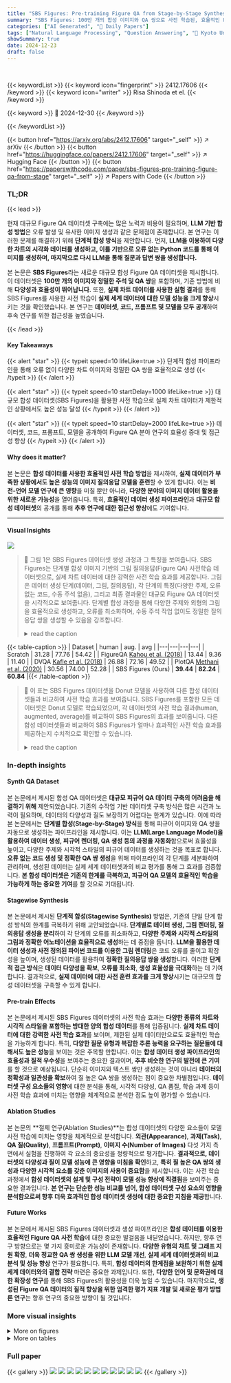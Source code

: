 ```yaml
---
title: "SBS Figures: Pre-training Figure QA from Stage-by-Stage Synthesized Images"
summary: "SBS Figures: 100만 개의 합성 이미지와 QA 쌍으로 사전 학습된, 효율적인 Figure QA 모델!"
categories: ["AI Generated", "🤗 Daily Papers"]
tags: ["Natural Language Processing", "Question Answering", "🏢 Kyoto University",]
showSummary: true
date: 2024-12-23
draft: false
---
```


<br>

{{< keywordList >}}
{{< keyword icon="fingerprint" >}} 2412.17606 {{< /keyword >}}
{{< keyword icon="writer" >}} Risa Shinoda et el. {{< /keyword >}}
 
{{< keyword >}} 🤗 2024-12-30 {{< /keyword >}}
 
{{< /keywordList >}}

{{< button href="https://arxiv.org/abs/2412.17606" target="_self" >}}
↗ arXiv
{{< /button >}}
{{< button href="https://huggingface.co/papers/2412.17606" target="_self" >}}
↗ Hugging Face
{{< /button >}}
{{< button href="https://paperswithcode.com/paper/sbs-figures-pre-training-figure-qa-from-stage" target="_self" >}}
↗ Papers with Code
{{< /button >}}




### TL;DR


{{< lead >}}

현재 대규모 Figure QA 데이터셋 구축에는 많은 노력과 비용이 필요하며, **LLM 기반 합성 방법**은 오류 발생 및 유사한 이미지 생성과 같은 문제점이 존재합니다.  본 연구는 이러한 문제를 해결하기 위해 **단계적 합성 방식**을 제안합니다.  먼저, **LLM을 이용하여 다양한 차트의 시각화 데이터를 생성하고, 이를 기반으로 오류 없는 Python 코드를 통해 이미지를 생성하며, 마지막으로 다시 LLM을 통해 질문과 답변 쌍을 생성합니다.**



본 논문은 **SBS Figures**라는 새로운 대규모 합성 Figure QA 데이터셋을 제시합니다. 이 데이터셋은 **100만 개의 이미지와 정밀한 주석 및 QA 쌍**을 포함하며, 기존 방법에 비해 **다양성과 효율성이 뛰어납니다.** 또한, **실제 차트 데이터를 사용한 실험 결과**를 통해 SBS Figures를 사용한 사전 학습이 **실제 세계 데이터에 대한 모델 성능을 크게 향상**시키는 것을 확인했습니다.  본 연구는 **데이터셋, 코드, 프롬프트 및 모델을 모두 공개**하여 후속 연구를 위한 접근성을 높였습니다.

{{< /lead >}}


#### Key Takeaways

{{< alert "star" >}}
{{< typeit speed=10 lifeLike=true >}} 단계적 합성 파이프라인을 통해 오류 없이 다양한 차트 이미지와 정밀한 QA 쌍을 효율적으로 생성 {{< /typeit >}}
{{< /alert >}}

{{< alert "star" >}}
{{< typeit speed=10 startDelay=1000 lifeLike=true >}} 대규모 합성 데이터셋(SBS Figures)을 활용한 사전 학습으로 실제 차트 데이터가 제한적인 상황에서도 높은 성능 달성 {{< /typeit >}}
{{< /alert >}}

{{< alert "star" >}}
{{< typeit speed=10 startDelay=2000 lifeLike=true >}} 데이터셋, 코드, 프롬프트, 모델을 공개하여 Figure QA 분야 연구의 효율성 증대 및 접근성 향상 {{< /typeit >}}
{{< /alert >}}

#### Why does it matter?
본 논문은 **합성 데이터를 사용한 효율적인 사전 학습 방법**을 제시하여, **실제 데이터가 부족한 상황에서도 높은 성능의 이미지 질의응답 모델을 훈련**할 수 있게 합니다.  이는 **비전-언어 모델 연구에 큰 영향**을 미칠 뿐만 아니라, **다양한 분야의 이미지 데이터 활용을 위한 새로운 가능성**을 열어줍니다.  특히, **효율적인 데이터 생성 파이프라인**과 **대규모 합성 데이터셋**의 공개를 통해 **추후 연구에 대한 접근성 향상**에도 기여합니다.

------
#### Visual Insights



![](https://arxiv.org/html/2412.17606/x1.png)

> 🔼 그림 1은 SBS Figures 데이터셋 생성 과정과 그 특징을 보여줍니다. SBS Figures는 단계별 합성 이미지 기반의 그림 질의응답(Figure QA) 사전학습 데이터셋으로, 실제 차트 데이터에 대한 강력한 사전 학습 효과를 제공합니다. 그림은 데이터 생성 단계(데이터, 그림, 질의응답), 각 단계의 특징(다양한 주제, 오류 없는 코드, 수동 주석 없음), 그리고 최종 결과물인 대규모 Figure QA 데이터셋을 시각적으로 보여줍니다.  단계별 합성 과정을 통해 다양한 주제와 외형의 그림을 효율적으로 생성하고, 오류를 최소화하며, 수동 주석 작업 없이도 정밀한 질의응답 쌍을 생성할 수 있음을 강조합니다.
> <details>
> <summary>read the caption</summary>
> Figure 1: SBS Figures (Stage-by-Stage Synthetic Figures). We create SBS Figures, a dataset for pre-training figure QA. Our stage-by-stage synthetic dataset creation enables a strong pre-training effect for real-world chart data.
> </details>





{{< table-caption >}}
| Dataset | human | aug. | avg |
|---|---|---|---| 
| Scratch | 31.28 | 77.76 | 54.42 |
| FigureQA [Kahou et al. (2018)](https://arxiv.org/html/2412.17606v1#bib.bib8) | 13.44 | 9.36 | 11.40 |
| DVQA [Kafle et al. (2018)](https://arxiv.org/html/2412.17606v1#bib.bib7) | 26.88 | 72.16 | 49.52 |
| PlotQA [Methani et al. (2020)](https://arxiv.org/html/2412.17606v1#bib.bib18) | 30.56 | 74.00 | 52.28 |
| SBS Figures (Ours) | **39.44** | **82.24** | **60.84** |{{< /table-caption >}}

> 🔼 이 표는 SBS Figures 데이터셋을 Donut 모델을 사용하여 다른 합성 데이터셋들과 비교하여 사전 학습 효과를 보여줍니다.  SBS Figures를 포함한 모든 데이터셋은 Donut 모델로 학습되었으며,  각 데이터셋의 사전 학습 결과(human, augmented, average)를 비교하여 SBS Figures의 효과를 보여줍니다.  다른 합성 데이터셋들과 비교하여 SBS Figures가 얼마나 효과적인 사전 학습 효과를 제공하는지 수치적으로 확인할 수 있습니다.
> <details>
> <summary>read the caption</summary>
> Table 1:  Comparison of the pre-training effect of SBS Figures with other synthetic datasets. All datasets were trained using the Donut model.
> </details>





### In-depth insights


#### Synth QA Dataset
본 논문에서 제시된 합성 QA 데이터셋은 **대규모 피규어 QA 데이터 구축의 어려움을 해결하기 위해** 제안되었습니다. 기존의 수작업 기반 데이터셋 구축 방식은 많은 시간과 노력이 필요하며, 데이터의 다양성과 질도 보장하기 어렵다는 한계가 있습니다. 이에 따라 본 논문에서는 **단계별 합성(Stage-by-Stage) 방식**을 통해 피규어 이미지와 QA 쌍을 자동으로 생성하는 파이프라인을 제시합니다. 이는 **LLM(Large Language Model)을 활용하여 데이터 생성, 피규어 렌더링, QA 생성 등의 과정을 자동화**함으로써 효율성을 높이고, 다양한 주제와 시각적 스타일의 피규어 데이터를 생성하는 것을 목표로 합니다.  **오류 없는 코드 생성 및 정확한 QA 쌍 생성**을 위해 파이프라인의 각 단계를 세분화하여 관리하며, 생성된 데이터는 실제 세계 데이터셋과의 비교 평가를 통해 그 효과를 검증합니다.  **본 합성 데이터셋은 기존의 한계를 극복하고, 피규어 QA 모델의 효율적인 학습을 가능하게 하는 중요한 기여**를 할 것으로 기대됩니다.

#### Stagewise Synthesis
본 논문에서 제시된 **단계적 합성(Stagewise Synthesis)** 방법은, 기존의 단일 단계 합성 방식의 한계를 극복하기 위해 고안되었습니다.  **단계별로 데이터 생성, 그림 렌더링, 질의응답 생성을 분리**하여 각 단계의 오류를 최소화하고, **다양한 주제와 시각적 스타일의 그림과 정확한 어노테이션을 효율적으로 생성**하는 데 중점을 둡니다.  **LLM을 활용한 데이터 생성과 사전 정의된 파이썬 코드를 이용한 그림 렌더링**은 코드 오류를 줄이고 확장성을 높이며, 생성된 데이터를 활용하여 **정확한 질의응답 쌍을 생성**합니다. 이러한 **단계적 접근 방식**은 **데이터 다양성을 확보**, **오류를 최소화**, **생성 효율성을 극대화**하는 데 기여합니다.  결과적으로, **실제 데이터에 대한 사전 훈련 효과를 크게 향상**시키는 대규모의 합성 데이터셋을 구축할 수 있게 합니다.

#### Pre-train Effects
본 논문에서 제시된 SBS Figures 데이터셋의 사전 학습 효과는 **다양한 종류의 차트와 시각적 스타일을 포함하는 방대한 양의 합성 데이터**를 통해 입증됩니다.  **실제 차트 데이터에 대한 강력한 사전 학습 효과**를 보이며, 제한된 실제 데이터만으로도 효율적인 학습을 가능하게 합니다.  특히, **다양한 질문 유형과 복잡한 추론 능력을 요구하는 질문들에 대해서도 높은 성능**을 보이는 것은 주목할 만합니다.  이는 **합성 데이터 생성 파이프라인의 효율성과 질적 우수성**을 보여주는 중요한 결과이며,  **추후 비슷한 연구의 발전에 큰 기여**를 할 것으로 예상됩니다.  단순히 이미지와 텍스트 쌍만 생성하는 것이 아니라 **데이터의 정확성과 일관성을 확보**하여 질 높은 QA 쌍을 생성하는 점이 중요한 차별점입니다.  **데이터셋 구성 요소들의 영향**에 대한 분석을 통해,  시각적 다양성, QA 품질, 학습 과제 등이 사전 학습 효과에 미치는 영향을 체계적으로 분석한 점도 높이 평가할 수 있습니다.

#### Ablation Studies
본 논문의 **절제 연구(Ablation Studies)**는 합성 데이터셋의 다양한 요소들이 모델 사전 학습에 미치는 영향을 체계적으로 분석합니다.  **외관(Appearance)**, **과제(Task)**, **QA 질(Quality)**, **프롬프트(Prompt)**, **이미지 수(Number of Images)** 다섯 가지 측면에서 실험을 진행하여 각 요소의 중요성을 정량적으로 평가합니다.  **결과적으로, 데이터셋의 다양성과 질이 모델 성능에 큰 영향을 미침을 확인**하고,  **특히 질 높은 QA 쌍의 생성과 다양한 시각적 요소를 갖춘 이미지의 사용이 중요함**을 제시합니다.  이는 사전 학습 과정에서 **합성 데이터셋의 설계 및 구성 전략이 모델 성능 향상에 직결됨**을 보여주는 중요한 결과입니다.  **본 연구는 단순한 성능 비교를 넘어, 합성 데이터셋 구성 요소의 영향을 분석함으로써 향후 더욱 효과적인 합성 데이터셋 생성에 대한 중요한 지침을 제공**합니다.

#### Future Works
본 논문에서 제시된 SBS Figures 데이터셋과 생성 파이프라인은 **합성 데이터를 이용한 효율적인 Figure QA 사전 학습**에 대한 중요한 발걸음을 내딛었습니다. 하지만,  향후 연구 방향으로는 몇 가지 흥미로운 가능성이 존재합니다.  **다양한 유형의 차트 및 그래프 지원 확장**, **더욱 정교한 QA 쌍 생성을 위한 LLM 모델 개선**, **실제 세계 데이터셋과의 비교 분석 및 성능 향상** 연구가 필요합니다. 특히, **합성 데이터의 한계점을 보완하기 위한 실제 세계 데이터와의 결합 전략** 마련은 중요한 과제입니다. 또한, **다양한 언어 및 문화권에 대한 확장성 연구**를 통해 SBS Figures의 활용성을 더욱 높일 수 있습니다. 마지막으로, **생성된 Figure QA 데이터의 질적 향상을 위한 엄격한 평가 지표 개발 및 새로운 평가 방법론 연구**는 향후 연구의 중요한 방향이 될 것입니다.


### More visual insights

<details>
<summary>More on figures
</summary>


![](https://arxiv.org/html/2412.17606/x2.png)

> 🔼 그림 2는 SBS Figures 데이터셋 생성 파이프라인을 보여줍니다.  SBS Figures는 완전한 합성 방식으로 만들어졌습니다. 먼저, 숫자, 텍스트, 색상 정보를 모두 포함하는 JSON 형식의 시각화 데이터를 생성합니다. 다음으로, 미리 정의된 오류 없는 파이썬 스크립트를 사용하여 이 데이터로부터 그림 이미지를 생성합니다. 마지막으로, OCR 없이 시각화 데이터에서 정확하고 밀도 높은 질문과 답변 쌍을 생성합니다.
> <details>
> <summary>read the caption</summary>
> Figure 2: Generation pipeline of SBS Figures. SBS Figures was created using a fully synthetic method. First, we generate the visualization data, represented in JSON format, containing complete numbers, text, and colors. Next, we produce figure images from this data using pre-defined, error-free Python scripts. Finally, we generate dense and accurate QA pairs from visualization data without the need for OCR.
> </details>



![](https://arxiv.org/html/2412.17606/x3.png)

> 🔼 그림 3은 SBS Figures 데이터셋 생성 파이프라인에서 사용된 프롬프트 템플릿을 보여줍니다. JSON 데이터와 질의응답(QA) 생성 모두에 대해 일관된 형식을 보장하기 위해 퓨샷 프롬프팅 기법을 채택했습니다. 효율성을 높이기 위해 파이프라인에는 컨텍스트와 프롬프트를 반복적으로 조정하는 코드가 포함되어 있습니다.  즉, 그림 생성 과정에서 LLM이 생성하는 데이터와 코드의 형식을 일관되게 유지하고, 생성되는 이미지와 QA 쌍의 다양성을 확보하기 위해 여러 예시를 보여주는 퓨샷 학습 방식을 사용했다는 것을 의미합니다.  반복적인 컨텍스트와 프롬프트 조정은 LLM이 생성하는 결과물의 품질을 높이고, 더 효율적으로 대규모 데이터셋을 생성하는 데 기여합니다.
> <details>
> <summary>read the caption</summary>
> Figure 3: Prompt templates used in the generation pipeline of SBS Figures. We adopt few-shot prompting to ensure consistent formatting for both JSON data and QA generation. To improve efficiency, our pipeline includes code that repeatedly adjusts the context and prompts during the generation process.
> </details>



![](https://arxiv.org/html/2412.17606/x4.png)

> 🔼 그림 4는 SBS Figures 데이터셋의 질문-응답(QA) 쌍의 예시를 보여줍니다. 다양한 시각적 요소(폰트, 색상, 마커 등)의 조합으로 2,000가지 이상의 시각적 변형을 가진 여러 그래프가 포함되어 있습니다.  각 그래프에 대해서는, 복잡한 추론 능력이 필요한 정확하고 풍부한 QA 쌍이 생성됩니다.  이 그림은 SBS Figures 데이터셋이 다양한 시각적 스타일과 복잡한 추론 문제를 다루는 QA 쌍을 생성하는 능력을 보여줍니다.
> <details>
> <summary>read the caption</summary>
> Figure 4: Example of SBS Figures QA pairs. The figures show diverse visual variations, with each data content containing around 2,000 combinations of visual components. Additionally, our pipeline generates dense and precise QA pairs, requiring complex reasoning skills to address the questions.
> </details>



![](https://arxiv.org/html/2412.17606/x5.png)

> 🔼 그림 5는 SBS Figures 데이터셋의 주제 분포를 보여줍니다. 각 차트 유형에서 무작위로 10개의 질문을 선택하고, 해당 질문에 대한 그림의 주제를 수동으로 분석하여 분류했습니다. 이를 통해 SBS Figures 데이터셋이 다양한 주제 영역을 포괄적으로 다루고 있음을 시각적으로 확인할 수 있습니다.  각 부채꼴의 크기는 해당 주제의 질문 개수에 비례합니다.
> <details>
> <summary>read the caption</summary>
> Figure 5: Theme distribution of SBS Figures. We randomly select 10 questions from each figure type and manually analyze the topic of the figure.
> </details>



![](https://arxiv.org/html/2412.17606/x6.png)

> 🔼 그림 6은 본 논문에서 제안하는 SBS Figures 데이터셋으로 사전 훈련된 Donut 모델이 복잡한 추론 질문에 답하는 능력을 보여줍니다.  Donut 모델은 이미지와 텍스트를 함께 이해하는 다중 모달 모델로,  SBS Figures 데이터셋을 사용하여 사전 훈련함으로써 그림에 대한 이해도를 높였습니다. 그림은 모델의 추론 과정을 보여주는데, 올바른 답변은 녹색으로, 잘못된 답변은 빨간색으로 강조 표시되어 있습니다.  이를 통해 모델의 추론 능력과 데이터셋의 효과를 시각적으로 확인할 수 있습니다.
> <details>
> <summary>read the caption</summary>
> Figure 6: Qualitative Comparison. Our pre-trained Donut model on SBS Figures demonstrates its ability to answer complex reasoning questions. Incorrect answers are highlighted in red, while correct answers are highlighted in green.
> </details>



![](https://arxiv.org/html/2412.17606/x7.png)

> 🔼 이 그림은 SBS Figures 데이터셋에 포함된 질문과 답변(QA) 쌍의 유형 분포를 보여줍니다. 100개의 QA 쌍을 무작위로 선택하여 수동으로 분석한 결과입니다. 각 QA 쌍의 유형은 질문의 내용과 답변 방식에 따라 분류되었으며, 그림은 각 유형의 QA 쌍이 전체 데이터셋에서 차지하는 비율을 시각적으로 나타냅니다. 이를 통해 SBS Figures 데이터셋의 다양성과 질문 유형의 분포를 파악할 수 있습니다.  특히, 데이터 시각화의 다양한 측면을 아우르는 다양한 질문 유형들이 포함되어 있음을 보여줍니다.
> <details>
> <summary>read the caption</summary>
> Figure 7: QA distribution of SBS Figures. We randomly selected 100 QAs and manually analyzed their QA types.
> </details>



![](https://arxiv.org/html/2412.17606/x8.png)

> 🔼 그림 8은 SBS Figures 데이터셋의 다양한 차트 유형과 그에 해당하는 질문과 답변의 예시들을 보여줍니다.  각 차트는 다양한 시각적 스타일을 가지고 있으며, 질문들은 단순한 정보 추출을 넘어 차트 데이터에 대한 복합적인 추론 능력을 요구하는 수준입니다. 이 그림은 SBS Figures 데이터셋의 질문 유형의 다양성과 질문들의 난이도를 보여주는 대표적인 예시들을 제시합니다.  각 차트 유형별로 여러 예시들이 포함되어 있으며, 이는 모델의 일반화 능력 평가에 유용하게 활용될 수 있습니다.
> <details>
> <summary>read the caption</summary>
> Figure 8: Examples of SBS Figures figure images and QA pairs.
> </details>



</details>




<details>
<summary>More on tables
</summary>


{{< table-caption >}}
| Model | human | aug. | avg |
|---|---|---|---| 
| VisionTaPas (Masry et al., 2022) | 29.60 | 61.44 | 45.52 |
| T5 (Raffel et al., 2020) | 25.12 | 56.96 | 41.04 |
| VL-T5 (Cho et al., 2021) | 26.24 | 56.88 | 41.56 |
| Donut (Kim et al., 2022) | 31.28 | 77.76 | 54.42 |
| Donut+SBS Figures (Ours) | **39.20** | **81.20** | **60.84** |
| Pix2Struct (Lee et al., 2023) | 35.92 | 85.92 | 60.92 |
| Pix2Struct+SBS Figures (Ours) | **41.84** | **87.20** | **64.52** |{{< /table-caption >}}
> 🔼 표 2는 SBS Figures 데이터셋으로 사전 훈련된 모델과 다른 모델들의 성능을 비교한 표입니다.  단순히 캡션만으로는 내용을 충분히 이해하기 어렵기 때문에, 표에 제시된 모델들(VisionTaPas, T5, VL-T5, Donut, Pix2Struct)의 성능을 human, augmented, average 세 가지 지표로 비교하여 SBS Figures 사전 훈련의 효과를 보여줍니다.  각 모델의 성능은 ChartQA 데이터셋에서 평가되었으며,  SBS Figures로 사전 훈련된 Donut 및 Pix2Struct 모델의 성능 향상이 두드러집니다.  이를 통해 SBS Figures 데이터셋이 실제 세계의 차트 데이터를 이용한 효율적인 학습을 가능하게 함을 보여줍니다.
> <details>
> <summary>read the caption</summary>
> Table 2:  Comparison of the model pre-trained on our SBS Figures to other models.
> </details>

{{< table-caption >}}
| Table 3: (F1) Appearance. | Randomize |  | ✓ | 
|---|---|---| 
| human | 33.44 | **35.92** | 
| aug. | 80.16 | **80.48** | 

| Table 4: (F2) Pre-training task. |  | JSON | QA | 
|---|---|---| 
| human | 31.44 | **35.92** | 
| aug. | 79.12 | **80.48** | 

| Table 5: (F3) QA quality. |  | Template | Gemma | GPT-3.5 | GPT-4o | 
|---|---|---|---|---| 
| human | 30.00 | 31.52 | **35.92** | 34.56 | 
| aug. | 77.92 | 79.04 | 80.48 | **81.84** |{{< /table-caption >}}
> 🔼 표 8은 SBS Figures 사전 학습의 효과를 PlotQA 및 FigureQA 작업에 대해 평가한 결과를 보여줍니다.  모든 사전 학습 및 미세 조정은 Donut 모델을 사용하여 수행되었습니다.  표에는 사전 학습 없이 수행된 결과(Scratch)와 SBS Figures를 사전 학습한 후 수행된 결과가 비교되어 있습니다.  PlotQA 및 FigureQA 데이터셋의 두 가지 버전(V1, V2)에 대한 결과가 제시되어 SBS Figures 사전 학습이 두 데이터셋 모두에서 성능 향상에 기여했음을 보여줍니다.
> <details>
> <summary>read the caption</summary>
> Table 8:  Evaluation of the pre-training effect of SBS Figures on the PlotQA and FigureQA tasks. All pre-training and fine-tuning were conducted using the Donut model.
> </details>

{{< table-caption >}}
| Randomize |  | ✓ |
|---|---|---|
| human | 33.44 | **35.92** |
| aug. | 80.16 | **80.48** |{{< /table-caption >}}
> 🔼 표 9는 UniChart 추론 모델에 대한 SBS Figures의 사전 학습 효과를 단계별로 평가한 결과를 보여줍니다. ChartQA 데이터셋(human 및 aug.)을 사용하여 평가했습니다.  즉, SBS Figures 데이터셋으로 사전 학습시킨 모델과 그렇지 않은 모델의 성능을 ChartQA 데이터셋의 Human 및 Augmented 두 가지 분할에 대해 비교 분석하여 사전 학습 효과를 측정한 표입니다. 단계별 학습을 통해 SBS Figures 사전 학습의 효과를 더욱 명확히 보여주고자 하였습니다.
> <details>
> <summary>read the caption</summary>
> Table 9:  Evaluation of the pretraining effect of our SBS Figures for the UniChart reasoning training based on steps. We evaluate on ChartQA dataset (human∣∣\mid∣aug.).
> </details>

{{< table-caption >}}
|       | JSON | QA |
| :---: | :---: | :---: |
| human | 31.44 | **35.92** |
| aug.  | 79.12 | **80.48** |{{< /table-caption >}}
> 🔼 표 10은 SBS Figures 데이터셋을 Donut 모델로 사전 훈련시켰을 때 다른 합성 데이터셋들과 비교한 결과를 보여줍니다.  각 데이터셋의 이미지 수와 질문-답변 쌍의 수를 비교하여 SBS Figures의 사전 훈련 효과를 정량적으로 평가합니다.  Donut 모델을 사용하여 모든 데이터셋을 동일한 조건에서 훈련시켰기 때문에, 표는 SBS Figures의 사전 훈련 효과가 다른 합성 데이터셋에 비해 얼마나 효과적인지를 명확하게 보여줍니다.  즉,  이미지의 수와 질문/답변 쌍의 수의 차이를 통해 SBS Figures가 얼마나 풍부하고 효율적인 데이터셋인지를 보여주는 표입니다.
> <details>
> <summary>read the caption</summary>
> Table 10:  Comparison of the pre-training effect of SBS Figures with other synthetic datasets. All datasets were trained using the Donut model.
> </details>

</details>




### Full paper

{{< gallery >}}
<img src="paper_images/1.png" class="grid-w50 md:grid-w33 xl:grid-w25" />
<img src="paper_images/2.png" class="grid-w50 md:grid-w33 xl:grid-w25" />
<img src="paper_images/3.png" class="grid-w50 md:grid-w33 xl:grid-w25" />
<img src="paper_images/4.png" class="grid-w50 md:grid-w33 xl:grid-w25" />
<img src="paper_images/5.png" class="grid-w50 md:grid-w33 xl:grid-w25" />
<img src="paper_images/6.png" class="grid-w50 md:grid-w33 xl:grid-w25" />
<img src="paper_images/7.png" class="grid-w50 md:grid-w33 xl:grid-w25" />
<img src="paper_images/8.png" class="grid-w50 md:grid-w33 xl:grid-w25" />
<img src="paper_images/9.png" class="grid-w50 md:grid-w33 xl:grid-w25" />
<img src="paper_images/10.png" class="grid-w50 md:grid-w33 xl:grid-w25" />
<img src="paper_images/11.png" class="grid-w50 md:grid-w33 xl:grid-w25" />
{{< /gallery >}}